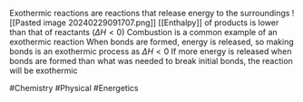 Exothermic reactions are reactions that release energy to the surroundings
![[Pasted image 20240229091707.png]]
[[Enthalpy]] of products is lower than that of reactants ($\Delta H<0$)
Combustion is a common example of an exothermic reaction
When bonds are formed, energy is released, so making bonds is an exothermic process as $\Delta H<0$
If more energy is released when bonds are formed than what was needed to break initial bonds, the reaction will be exothermic

#Chemistry #Physical #Energetics
